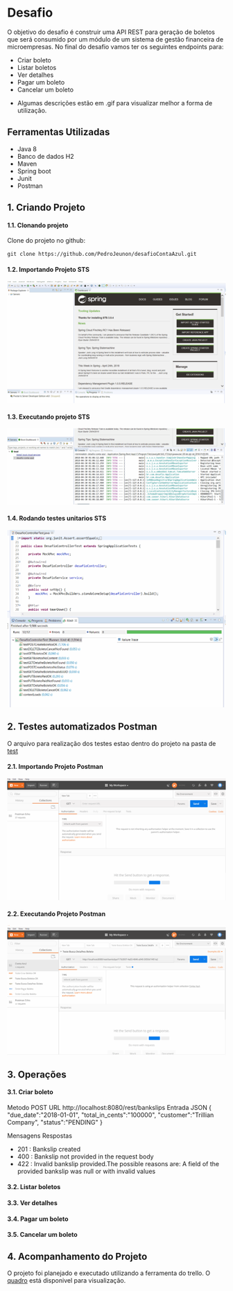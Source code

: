 ﻿# Desafio #
O objetivo do desafio é construir uma API REST para geração de boletos que será
consumido por um módulo de um sistema de gestão financeira de microempresas.
No final do desafio vamos ter os seguintes endpoints para:
- Criar boleto
- Listar boletos
- Ver detalhes
- Pagar um boleto
- Cancelar um boleto

* Algumas descrições estão em .gif para visualizar melhor a forma de utilização.

## Ferramentas Utilizadas ##
 - Java 8
 - Banco de dados H2
 - Maven
 - Spring boot
 - Junit
 - Postman

## 1. Criando Projeto ##

#### 1.1. Clonando projeto #### 
 
Clone do projeto no github:

    git clone https://github.com/PedroJeunon/desafioContaAzul.git

#### 1.2. Importando Projeto STS ####  

<img src="docs/ImportandoSTS.gif" />


#### 1.3. Executando projeto STS ####

<img src="docs/ExecutandoSTS.gif" />


#### 1.4. Rodando testes unitarios STS #### 

<img src="docs/TestesUnitariosTS.gif" />


## 2. Testes automatizados Postman ##
O arquivo para realização dos testes estao dentro do projeto na pasta de [test](https://github.com/PedroJeunon/desafioContaAzul/blob/master/src/test/ContaAzul.postman_collection.json)

#### 2.1. Importando Projeto Postman ####

<img src="docs/ImportandoPostman.gif" />

#### 2.2. Executando Projeto Postman ####

<img src="docs/ExecutandoPostman.gif" />

## 3. Operações ##

#### 3.1. Criar boleto ####

Metodo POST
URL http://localhost:8080/rest/bankslips
Entrada JSON
	{
		"due_date":"2018-01-01",
		"total_in_cents":"100000",
		"customer":"Trillian Company",
		"status":"PENDING"
	}

Mensagens Respostas
- 201 : Bankslip created
- 400 : Bankslip not provided in the request body
- 422 : Invalid bankslip provided.The possible reasons are: A field of the provided bankslip was null or with invalid values

#### 3.2. Listar boletos ####

#### 3.3. Ver detalhes ####

#### 3.4. Pagar um boleto ####

#### 3.5. Cancelar um boleto ####

## 4. Acompanhamento do Projeto ##

O projeto foi planejado e executado utilizando a ferramenta do trello. O [quadro](https://trello.com/b/MawSr9TJ/desafio-conta-azul) está disponivel para visualização.



